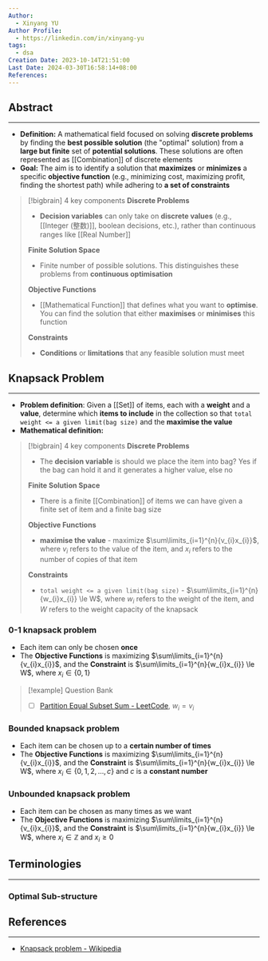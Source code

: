 ```yaml
---
Author:
  - Xinyang YU
Author Profile:
  - https://linkedin.com/in/xinyang-yu
tags:
  - dsa
Creation Date: 2023-10-14T21:51:00
Last Date: 2024-03-30T16:58:14+08:00
References: 
---
```

## Abstract
---
- **Definition:** A mathematical field focused on solving **discrete problems** by finding the **best possible solution** (the "optimal" solution) from a **large but finite** set of **potential solutions**. These solutions are often represented as [[Combination]] of discrete elements
- **Goal:** The aim is to identify a solution that **maximizes** or **minimizes** a specific **objective function** (e.g., minimizing cost, maximizing profit, finding the shortest path) while adhering to **a set of constraints**

>[!bigbrain] 4 key components
> **Discrete Problems**
> - **Decision variables** can only take on **discrete values** (e.g., [[Integer (整数)]], boolean decisions, etc.), rather than continuous ranges like [[Real Number]]
> 
> **Finite Solution Space**
> - Finite number of possible solutions. This distinguishes these problems from **continuous optimisation**
> 
> **Objective Functions**
> - [[Mathematical Function]] that defines what you want to **optimise**. You can find the solution that either **maximises** or **minimises** this function
> 
> **Constraints**
> - **Conditions** or **limitations** that any feasible solution must meet



## Knapsack Problem
---
- **Problem definition**: Given a [[Set]] of items, each with a **weight** and a **value**, determine which **items to include** in the collection so that `total weight <= a given limit(bag size)` and the **maximise the value**
- **Mathematical definition:** 

>[!bigbrain] 4 key components
> **Discrete Problems**
> - The **decision variable** is should we place the item into bag? Yes if the bag can hold it and it generates a higher value, else no
> 
> **Finite Solution Space**
> - There is a finite [[Combination]] of items we can have given a finite set of item and a finite bag size
> 
> **Objective Functions**
> - **maximise the value** - maximize $\sum\limits_{i=1}^{n}{v_{i}x_{i}}$, where $v_{i}$ refers to the value of the item, and $x_{i}$ refers to the number of copies of that item
> 
> **Constraints**
> - `total weight <= a given limit(bag size)` - $\sum\limits_{i=1}^{n}{w_{i}x_{i}} \le W$, where $w_{i}$ refers to the weight of the item, and $W$ refers to the weight capacity of the knapsack

### 0-1 knapsack problem
- Each item can only be chosen **once**
- The **Objective Functions** is maximizing $\sum\limits_{i=1}^{n}{v_{i}x_{i}}$, and the **Constraint** is $\sum\limits_{i=1}^{n}{w_{i}x_{i}} \le W$, where $x_{i} \in \{0, 1\}$ 
>[!example] Question Bank
> - [ ] [Partition Equal Subset Sum - LeetCode](https://leetcode.com/problems/partition-equal-subset-sum/), $w_{i} = v_{i}$

### Bounded knapsack problem
- Each item can be chosen up to a **certain number of times**
- The **Objective Functions** is maximizing $\sum\limits_{i=1}^{n}{v_{i}x_{i}}$, and the **Constraint** is $\sum\limits_{i=1}^{n}{w_{i}x_{i}} \le W$, where $x_{i} \in \{0, 1, 2, \ldots, c\}$ and $c$ is a **constant number** 

### Unbounded knapsack problem
- Each item can be chosen as many times as we want
- The **Objective Functions** is maximizing $\sum\limits_{i=1}^{n}{v_{i}x_{i}}$, and the **Constraint** is $\sum\limits_{i=1}^{n}{w_{i}x_{i}} \le W$, where $x_{i} \in \mathbb{Z}$ and $x_{i} \ge 0$ 

## Terminologies
---
### Optimal Sub-structure


## References 
---
- [Knapsack problem - Wikipedia](https://en.wikipedia.org/wiki/Knapsack_problem#0-1_knapsack_problem)